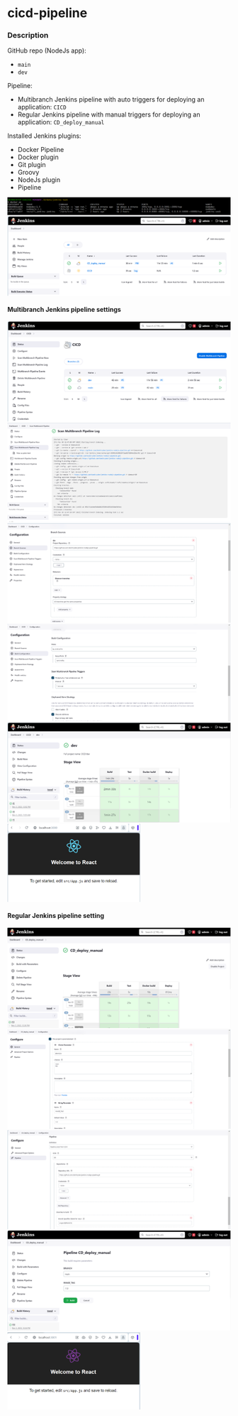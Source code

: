 # cicd-pipeline

### Description
GitHub repo (NodeJs app):
- `main`
- `dev`

Pipeline:
- Multibranch Jenkins pipeline with auto triggers for deploying an application: `CICD`
- Regular Jenkins pipeline with manual triggers for deploying an application: `CD_deploy_manual`

Installed Jenkins plugins: 
- Docker Pipeline
- Docker plugin
- Git plugin
- Groovy
- NodeJs plugin
- Pipeline

![Web screenshot](readme-assets/docker-1.png)
![Web screenshot](readme-assets/jenkins-1.png)

#### Multibranch Jenkins pipeline settings
![Pipeline screenshot](readme-assets/cd-1.png)
![Pipeline screenshot](readme-assets/cd-2.png)
![Pipeline screenshot](readme-assets/cd-3.png)
![Pipeline screenshot](readme-assets/cd-4.png)
![Pipeline screenshot](readme-assets/cd-5.png)
[<img src="readme-assets/web-1.png" width="300" />](readme-assets/web-1.png.png)

#### Regular Jenkins pipeline setting
![Pipeline screenshot](readme-assets/cd-deploy-manual-1.png)
![Pipeline screenshot](readme-assets/cd-deploy-manual-2.png)
![Pipeline screenshot](readme-assets/cd-deploy-manual-3.png)
![Pipeline screenshot](readme-assets/cd-deploy-manual-4.png)
[<img src="readme-assets/web-2.png" width="300" />](readme-assets/web-2.png.png)
